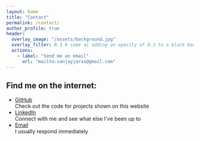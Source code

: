 ```yaml
---
layout: home
title: "Contact"
permalink: /contact/
author_profile: true
header:
  overlay_image: "/assets/background.jpg"
  overlay_filter: 0.3 # same as adding an opacity of 0.3 to a black background
  actions:
    - label: "Send me an email"
      url: "mailto:sanjayjaras@gmail.com"
---
```

## Find me on the internet:

<ul class="social-media">
  <li>
    <div class="text">
      <div class="name"><a href="https://github.com/sanjayjaras" rel="nofollow">GitHub</a></div>
      <div class="description">Check out the code for projects shown on this website</div>
    </div>
  </li>
  <li>
    <div class="text">
      <div class="name"><a href="https://www.linkedin.com/in/sanjayjaras/" rel="nofollow">LinkedIn</a></div>
      <div class="description">Connect with me and see what else I've been up to</div>
    </div>
  </li>
  <li>
    <div class="text">
      <div class="name"><a href="mailto:sanjayjaras@gmail.com" rel="nofollow">Email</a></div>
      <div class="description">I usually respond immediately</div>
    </div>
  </li>
</ul>


